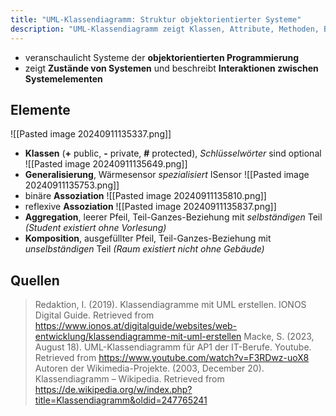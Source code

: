 ```yaml
---
title: "UML-Klassendiagramm: Struktur objektorientierter Systeme"
description: "UML-Klassendiagramm zeigt Klassen, Attribute, Methoden, Beziehungen. Elemente Generalisierung, Assoziation, Aggregation, Komposition."
---
```


- veranschaulicht Systeme der **objektorientierten Programmierung**
- zeigt **Zustände von Systemen** und beschreibt **Interaktionen zwischen Systemelementen**

## Elemente
![[Pasted image 20240911135337.png]]
- **Klassen** (**+** public, **-** private, **#** protected), *Schlüsselwörter* sind optional
![[Pasted image 20240911135649.png]]
- **Generalisierung**, Wärmesensor *spezialisiert* ISensor
![[Pasted image 20240911135753.png]]
- binäre **Assoziation**
![[Pasted image 20240911135810.png]]
- reflexive **Assoziation**
![[Pasted image 20240911135837.png]]
- **Aggregation**, leerer Pfeil, Teil-Ganzes-Beziehung mit *selbständigen* Teil *(Student existiert ohne Vorlesung)*
- **Komposition**, ausgefüllter Pfeil, Teil-Ganzes-Beziehung mit *unselbständigen* Teil *(Raum existiert nicht ohne Gebäude)*


## Quellen

> Redaktion, I. (2019). Klassendiagramme mit UML erstellen. IONOS Digital Guide. Retrieved from https://www.ionos.at/digitalguide/websites/web-entwicklung/klassendiagramme-mit-uml-erstellen
> Macke, S. (2023, August 18). UML-Klassendiagramm für AP1 der IT-Berufe. Youtube. Retrieved from https://www.youtube.com/watch?v=F3RDwz-uoX8
> Autoren der Wikimedia-Projekte. (2003, December 20). Klassendiagramm – Wikipedia. Retrieved from https://de.wikipedia.org/w/index.php?title=Klassendiagramm&oldid=247765241